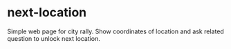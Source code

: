 # next-location
Simple web page for city rally. Show coordinates of location and ask related question to unlock next location.
